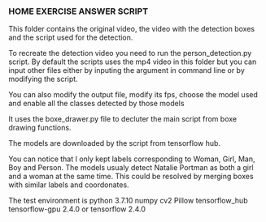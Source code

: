 ### HOME EXERCISE ANSWER SCRIPT

This folder contains the original video, the video with the detection boxes and the script used for the detection.

To recreate the detection video you need to run the person_detection.py script.
By default the scripts uses the mp4 video in this folder but you can input other files either by inputing the argument in command line or by modifying the script.

You can also modify the output file, modify its fps, choose the model used and enable all the classes detected by those models     

It uses the boxe_drawer.py file to decluter the main script from boxe drawing functions.

The models are downloaded by the script from tensorflow hub.

You can notice that I only kept  labels corresponding to Woman, Girl, Man, Boy and Person. The models usualy detect Natalie Portman as both a girl and a woman at the same time. This could be resolved by merging boxes with similar labels and coordonates.


The test environment is
    python 3.7.10
    numpy
    cv2
    Pillow
    tensorflow_hub
     tensorflow-gpu 2.4.0 or tensorflow 2.4.0